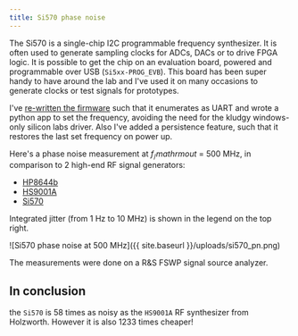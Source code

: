 ```yaml
---
title: Si570 phase noise
---
```

The Si570 is a single-chip I2C programmable frequency synthesizer. It is often used to generate sampling clocks for ADCs, DACs or to drive FPGA logic. It is possible to get the chip on an evaluation board, powered and programmable over USB (`Si5xx-PROG_EVB`). This board has been super handy to have around the lab and I've used it on many occasions to generate clocks or test signals for prototypes.

I've [re-written the firmware](https://github.com/yetifrisstlama/Si5xx-5x7-EVV_autoloader) such that it enumerates as UART and wrote a python app to set the frequency, avoiding the need for the kludgy windows-only silicon labs driver. Also I've added a persistence feature, such that it restores the last set frequency on power up.

Here's a phase noise measurement at $f_/mathrm{out}$ = 500 MHz, in comparison to 2 high-end RF signal generators:

  * [HP8644b](https://www.keysight.com/en/pd-1000002189%3Aepsg%3Apro-pn-8644B/high-performance-signal-generator-1-ghz-or-2-ghz?cc=US&lc=eng)
  * [HS9001A](http://www.holzworth.com/Spec_sheets/HS9000_Web_Datasheet.pdf)
  * [Si570](https://www.silabs.com/documents/public/data-sheets/si570.pdf)

Integrated jitter (from 1 Hz to 10 MHz) is shown in the legend on the top right.

![Si570 phase noise at 500 MHz]({{ site.baseurl }}/uploads/si570_pn.png)

The measurements were done on a R&S FSWP signal source analyzer.

## In conclusion
the `Si570` is 58 times as noisy as the `HS9001A` RF synthesizer from Holzworth. However it is also 1233 times cheaper!
